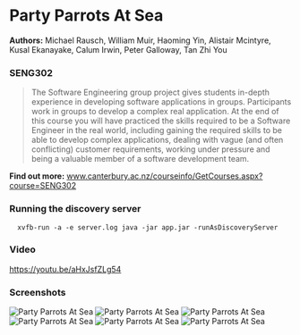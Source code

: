 # Party Parrots At Sea

**Authors:** Michael Rausch, William Muir, Haoming Yin, Alistair Mcintyre, Kusal Ekanayake, Calum Irwin, Peter Galloway, Tan Zhi You

### SENG302
> The Software Engineering group project gives students in-depth experience in developing software applications in groups. Participants work in groups to develop a complex real application. At the end of this course you will have practiced the skills required to be a Software Engineer in the real world, including gaining the required skills to be able to develop complex applications, dealing with vague (and often conflicting) customer requirements, working under pressure and being a valuable member of a software development team.

**Find out more:** www.canterbury.ac.nz/courseinfo/GetCourses.aspx?course=SENG302

### Running the discovery server


```
  xvfb-run -a -e server.log java -jar app.jar -runAsDiscoveryServer
```

### Video

https://youtu.be/aHxJsfZLg54

### Screenshots

![Party Parrots At Sea](https://i.imgur.com/Aw5RIS6.png)
![Party Parrots At Sea](https://i.imgur.com/qOzlIet.png)
![Party Parrots At Sea](https://i.imgur.com/UfO9YTg.png)
![Party Parrots At Sea](https://i.imgur.com/BfMdDzM.png)
![Party Parrots At Sea](https://i.imgur.com/jHDRFKQ.png)
![Party Parrots At Sea](https://i.imgur.com/rerOeNo.png)

